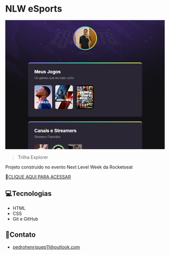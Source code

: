 # NLW eSports 

![preview](./.github/preview.png)

> Trilha Explorer

Projeto construido no evento Next Level Week da Rocketseat

🔗[CLIQUE AQUI PARA ACESSAR](https://pedrors21.github.io/nlw-esports-explorer/)

## 💻Tecnologias

+ HTML
+ CSS
+ Git e GitHub

## 📧Contato

+ pedrohenriquep11@outlook.com

